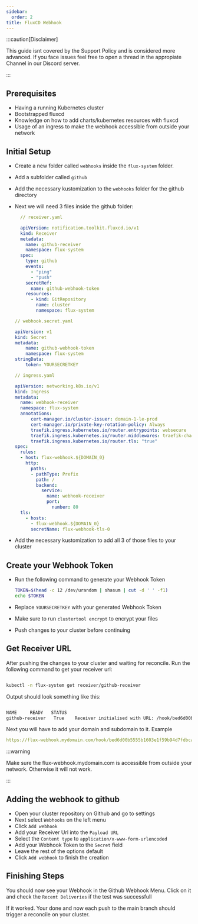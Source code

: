 ```yaml
---
sidebar:
  order: 2
title: FluxCD Webhook
---
```


:::caution[Disclaimer]

This guide isnt covered by the Support Policy and is considered more advanced.
If you face issues feel free to open a thread in the appropiate Channel in our Discord server.

:::

## Prerequisites

- Having a running Kubernetes cluster
- Bootstrapped fluxcd
- Knowledge on how to add charts/kubernetes resources with fluxcd
- Usage of an ingress to make the webhook accessible from outside your network

## Initial Setup

- Create a new folder called `webhooks` inside the `flux-system` folder.
- Add a subfolder called `github`
- Add the necessary kustomization to the `webhooks` folder for the github directory
- Next we will need 3 files inside the github folder:

  ```yaml
    // receiver.yaml

    apiVersion: notification.toolkit.fluxcd.io/v1
    kind: Receiver
    metadata:
      name: github-receiver
      namespace: flux-system
    spec:
      type: github
      events:
        - "ping"
        - "push"
      secretRef:
        name: github-webhook-token
      resources:
        - kind: GitRepository
          name: cluster
          namespace: flux-system

  ```

  ```yaml
  // webhook.secret.yaml

  apiVersion: v1
  kind: Secret
  metadata:
      name: github-webhook-token
      namespace: flux-system
  stringData:
      token: YOURSECRETKEY

  ```

  ```yaml
  // ingress.yaml

  apiVersion: networking.k8s.io/v1
  kind: Ingress
  metadata:
    name: webhook-receiver
    namespace: flux-system
    annotations:
        cert-manager.io/cluster-issuer: domain-1-le-prod
        cert-manager.io/private-key-rotation-policy: Always
        traefik.ingress.kubernetes.io/router.entrypoints: websecure
        traefik.ingress.kubernetes.io/router.middlewares: traefik-chain-basic@kubernetescrd
        traefik.ingress.kubernetes.io/router.tls: "true"
  spec:
    rules:
    - host: flux-webhook.${DOMAIN_0}
      http:
        paths:
        - pathType: Prefix
          path: /
          backend:
            service:
              name: webhook-receiver
              port:
                number: 80
    tls:
      - hosts:
        - flux-webhook.${DOMAIN_0}
        secretName: flux-webhook-tls-0

  ```

- Add the necessary kustomization to add all 3 of those files to your cluster

## Create your Webhook Token

- Run the following command to generate your Webhook Token

  ```bash
  TOKEN=$(head -c 12 /dev/urandom | shasum | cut -d ' ' -f1)
  echo $TOKEN
  ```

- Replace `YOURSECRETKEY` with your generated Webhook Token
- Make sure to run `clustertool encrypt` to encrypt your files
- Push changes to your cluster before continuing

## Get Receiver URL

After pushing the changes to your cluster and waiting for reconcile.
Run the following command to get your receiver url:

```bash

kubectl -n flux-system get receiver/github-receiver

```

Output should look something like this:

```bash

NAME     READY   STATUS
github-receiver   True    Receiver initialised with URL: /hook/bed6d00b5555b1603e1f59b94d7fdbca58089cb5663633fb83f2815dc626d92b
```

Next you will have to add your domain and subdomain to it.
Example

```yaml
https://flux-webhook.mydomain.com/hook/bed6d00b5555b1603e1f59b94d7fdbca58089cb5663633fb83f2815dc626d92b
```

:::warning

Make sure the flux-webhook.mydomain.com is accessible from outside your network. Otherwise it will not work.

:::

## Adding the webhook to github

- Open your cluster repository on Github and go to settings
- Next select `Webhooks` on the left menu
- Click `Add webhook`
- Add your Receiver Url into the `Payload URL`
- Select the `Content type` to `application/x-www-form-urlencoded`
- Add your Webhook Token to the `Secret` field
- Leave the rest of the options default
- Click `Add webhook` to finish the creation

## Finishing Steps

You should now see your Webhook in the Github Webhook Menu.
Click on it and check the `Recent Deliveries` if the test was successfull

If it worked. Your done and now each push to the main branch should trigger a reconcile on your cluster.
